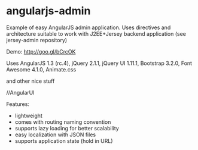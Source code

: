 angularjs-admin
===============

Example of easy AngularJS admin application. Uses directives and architecture suitable to work with J2EE+Jersey backend application (see jersey-admin repository)

Demo: http://goo.gl/bCrcOK

Uses AngularJS 1.3 (rc.4), jQuery 2.1.1, jQuery UI 1.11.1, Bootstrap 3.2.0, Font Awesome 4.1.0, Animate.css 

and other nice stuff

//AngularUI  

Features:
- lightweight
- comes with routing naming convention
- supports lazy loading for better scalability
- easy localization with JSON files
- supports application state (hold in URL)


